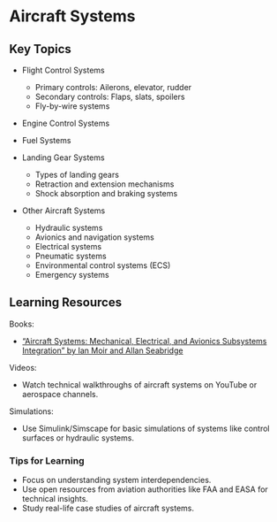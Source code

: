 # Aircraft Systems

## Key Topics

- Flight Control Systems
  - Primary controls: Ailerons, elevator, rudder
  - Secondary controls: Flaps, slats, spoilers
  - Fly-by-wire systems
 
- Engine Control Systems

- Fuel Systems

- Landing Gear Systems
  - Types of landing gears
  - Retraction and extension mechanisms
  - Shock absorption and braking systems

- Other Aircraft Systems
  - Hydraulic systems
  - Avionics and navigation systems
  - Electrical systems 
  - Pneumatic systems
  - Environmental control systems (ECS)
  - Emergency systems
  
## Learning Resources

Books:
- [“Aircraft Systems: Mechanical, Electrical, and Avionics Subsystems Integration” by Ian Moir and Allan Seabridge](https://github.com/abhx7/Aerospace-Engineering/blob/main/Aircrafts/Aircraft%20Systems%20Mechanical%2C%20Electrical%2C%20and%20Avionics%20Subsystems%20Integration%20-%20Ian%20Moir%20and%20Allan%20Seabridge.pdf)

Videos:
- Watch technical walkthroughs of aircraft systems on YouTube or aerospace channels.

Simulations:
- Use Simulink/Simscape for basic simulations of systems like control surfaces or hydraulic systems.

### Tips for Learning
- Focus on understanding system interdependencies.
- Use open resources from aviation authorities like FAA and EASA for technical insights.
- Study real-life case studies of aircraft systems.
